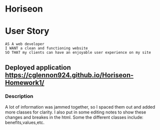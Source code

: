 # Horiseon

# User Story
```
AS A web developer
I WANT a clean and functioning website
SO THAT my clients can have an enjoyable user experience on my site
```

## Deployed application  https://cglennon924.github.io/Horiseon-Homework1/

### Description
A lot of information was jammed together, so I spaced them out and added more classes for clarity. I also put in some editing notes to show these changes and breakes in the html. Some the different classes include: benefits,values,etc.
